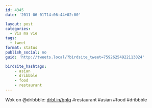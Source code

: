 ```yaml
---
id: 4345
date: '2011-06-01T14:06:44+02:00'

layout: post
categories:
  - Vis ma vie
tags:
  - tweet
format: status
publish_social: no
guid: 'http://tweets.local/?birdsite_tweet=75926254922113024'

birdsite_hashtags:
    - asian
    - dribbble
    - food
    - restaurant
---
```


Wok on @dribbble: [drbl.in/bpIq](http://drbl.in/bpIq) #restaurant #asian #food #dribbble
